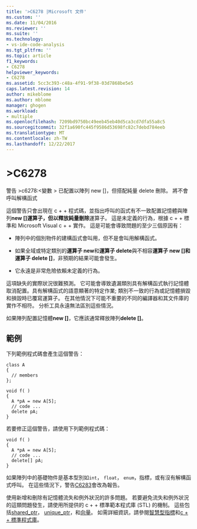 ```yaml
---
title: '>C6278 |Microsoft 文件'
ms.custom: ''
ms.date: 11/04/2016
ms.reviewer: ''
ms.suite: ''
ms.technology:
- vs-ide-code-analysis
ms.tgt_pltfrm: ''
ms.topic: article
f1_keywords:
- C6278
helpviewer_keywords:
- C6278
ms.assetid: 5cc3c393-c48a-4f91-9f38-03d7868be5e5
caps.latest.revision: 14
author: mikeblome
ms.author: mblome
manager: ghogen
ms.workload:
- multiple
ms.openlocfilehash: 7209bd9750bc49eeb45eb40d5ca3cd7dfa55a8c5
ms.sourcegitcommit: 32f1a690fc445f9586d53698fc82c7debd784eeb
ms.translationtype: MT
ms.contentlocale: zh-TW
ms.lasthandoff: 12/22/2017
---
```

# <a name="c6278"></a>>C6278
警告 >c6278:\<變數 > 已配置以陣列 new []，但搭配純量 delete 刪除。 將不會呼叫解構函式  
  
 這個警告只會出現在 c + + 程式碼，並指出呼叫的函式有不一致配置記憶體與陣列**new []**運算子，但以釋放純量**刪除**運算子。 這是未定義的行為，根據 c + + 標準和 Microsoft Visual c + + 實作。 這是可能會導致問題的至少三個原因有：  
  
-   陣列中的個別物件的建構函式會叫用，但不是會叫用解構函式。  
  
-   如果全域或特定類別的**運算子 new**和**運算子 delete**與不相容**運算子 new []**和**運算子 delete []**，非預期的結果可能會發生。  
  
-   它永遠是非常危險依賴未定義的行為。  
  
 這項缺失的實際狀況很難預測。 它可能會導致遺漏類別具有解構函式執行記憶體取消配置。具有解構函式的語意顯著的特定作業; 類別不一致的行為或記憶體損毀和損毀時已覆寫運算子。 在其他情況下可能不重要的不同的編譯器和其文件庫的實作不相符。 分析工具永遠無法區別這些情況。  
  
 如果陣列配置記憶體**new []**，它應該通常釋放陣列**delete []**。  
  
## <a name="example"></a>範例  
 下列範例程式碼會產生這個警告：  
  
```  
class A  
{  
  // members  
};  
  
void f( )  
{  
  A *pA = new A[5];  
  // code ...  
  delete pA;  
}  
```  
  
 若要修正這個警告，請使用下列範例程式碼：  
  
```  
void f( )  
{  
  A *pA = new A[5];  
  // code ...  
  delete[] pA;  
}  
```  
  
 如果陣列中的基礎物件是基本型別如`int`， `float`， `enum`，指標，或有沒有解構函式呼叫。 在這些情況下，警告[C6283](../code-quality/c6283.md)會改為報告。  
  
 使用新增和刪除有記憶體流失和例外狀況的許多問題。 若要避免流失和例外狀況的這類問題發生，請使用所提供的 c + + 標準範本程式庫 (STL) 的機制。 這些包括[shared_ptr](/cpp/standard-library/shared-ptr-class)， [unique_ptr](/cpp/standard-library/unique-ptr-class)，和[向量](/cpp/standard-library/vector)。 如需詳細資訊，請參閱[智慧型指標](/cpp/cpp/smart-pointers-modern-cpp)和[c + + 標準程式庫](/cpp/standard-library/cpp-standard-library-reference)。